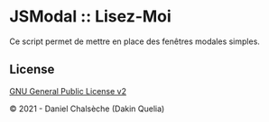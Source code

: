 # JSModal :: Lisez-Moi

Ce script permet de mettre en place des fenêtres modales simples.

## License
[GNU General Public License v2](http://opensource.org/licenses/GPL-2.0)

© 2021 - Daniel Chalsèche (Dakin Quelia)
